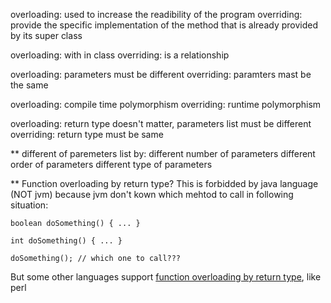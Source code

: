 overloading: used to increase the readibility of the program
overriding: provide the specific implementation of the method that is already provided by its super class

overloading: with in class
overriding: is a relationship

overloading: parameters must be different
overriding: paramters mast be the same

overloading: compile time polymorphism
overriding: runtime polymorphism

overloading: return type doesn't matter, parameters list must be different
overriding: return type must be same


** different of paremeters list by:
different number of parameters
different order of parameters
different type of parameters

** Function overloading by return type?
This is forbidded by java language (NOT jvm)
because jvm don't kown which mehtod to call in following situation:
```
boolean doSomething() { ... }

int doSomething() { ... }

doSomething(); // which one to call???
```

But some other languages support [function overloading by return type](http://stackoverflow.com/questions/442026/function-overloading-by-return-type), like perl 

